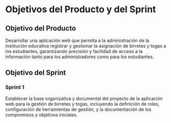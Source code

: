 # Objetivos del Producto y del Sprint

## Objetivo del Producto
Desarrollar una aplicación web que permita a la administración de la institución educativa registrar y gestionar la asignación de birretes y togas a los estudiantes, garantizando precisión y facilidad de acceso a la información tanto para los administradores como para los estudiantes.

## Objetivo del Sprint

### Sprint 1
Establecer la base organizativa y documental del proyecto de la aplicación web para la gestión de birretes y togas, incluyendo la definición de roles, configuración de herramientas de gestión, y la documentación de los compromisos y objetivos iniciales.
